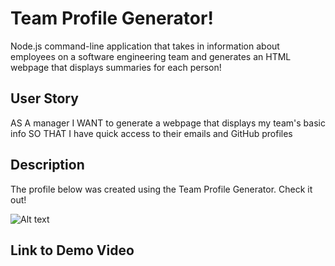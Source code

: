 # Team Profile Generator!
Node.js command-line application that takes in information about employees on a software engineering team and generates an HTML webpage that displays summaries for each person!

## User Story
AS A manager
I WANT to generate a webpage that displays my team's basic info
SO THAT I have quick access to their emails and GitHub profiles

## Description
The profile below was created using the Team Profile Generator. Check it out!

![Alt text](./src/team_profile_screenshot)

## Link to Demo Video